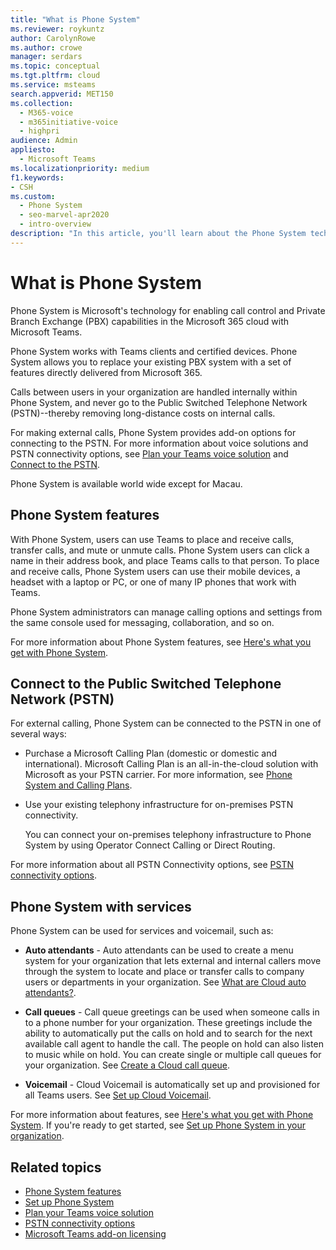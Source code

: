 ```yaml
---
title: "What is Phone System"
ms.reviewer: roykuntz
author: CarolynRowe
ms.author: crowe
manager: serdars
ms.topic: conceptual
ms.tgt.pltfrm: cloud
ms.service: msteams
search.appverid: MET150
ms.collection: 
  - M365-voice
  - m365initiative-voice
  - highpri
audience: Admin
appliesto: 
  - Microsoft Teams
ms.localizationpriority: medium
f1.keywords:
- CSH
ms.custom: 
  - Phone System
  - seo-marvel-apr2020
  - intro-overview
description: "In this article, you'll learn about the Phone System technology in Microsoft 365."
---
```


# What is Phone System

Phone System is Microsoft's technology for enabling call control and Private Branch Exchange (PBX) capabilities in the Microsoft 365 cloud with Microsoft Teams.

Phone System works with Teams clients and certified devices. Phone System allows you to replace your existing PBX system with a set of features directly delivered from Microsoft 365.

Calls between users in your organization are handled internally within Phone System, and never go to the Public Switched Telephone Network (PSTN)--thereby removing long-distance costs on internal calls. 

For making external calls, Phone System provides add-on options for connecting to the PSTN. For more information about voice solutions and PSTN connectivity options, see [Plan your Teams voice solution](cloud-voice-landing-page.md) and [Connect to the PSTN](#connect-to-the-public-switched-telephone-network-pstn).

Phone System is available world wide except for Macau. 

## Phone System features

With Phone System, users can use Teams to place and receive calls, transfer calls, and mute or unmute calls. Phone System users can click a name in their address book, and place Teams calls to that person. To place and receive calls, Phone System users can use their mobile devices, a headset with a laptop or PC, or one of many IP phones that work with Teams. 

Phone System administrators can manage calling options and settings from the same console used for messaging, collaboration, and so on.

For more information about Phone System features, see [Here's what you get with Phone System](here-s-what-you-get-with-phone-system.md).
  

## Connect to the Public Switched Telephone Network (PSTN)
  
For external calling, Phone System can be connected to the PSTN in one of several ways:
  
- Purchase a Microsoft Calling Plan (domestic or domestic and international). Microsoft Calling Plan is an all-in-the-cloud solution with Microsoft as your PSTN carrier. For more information, see [Phone System and Calling Plans](calling-plan-landing-page.md).

- Use your existing telephony infrastructure for on-premises PSTN connectivity.

  You can connect your on-premises telephony infrastructure to Phone System by using Operator Connect Calling or Direct Routing. 

For more information about all PSTN Connectivity options, see [PSTN connectivity options](pstn-connectivity.md).


## Phone System with services

Phone System can be used for services and voicemail, such as:

- **Auto attendants** -  Auto attendants can be used to create a menu system for your organization that lets external and internal callers move through the system to locate and place or transfer calls to company users or departments in your organization. See [What are Cloud auto attendants?](what-are-phone-system-auto-attendants.md).

- **Call queues** -  Call queue greetings can be used when someone calls in to a phone number for your organization. These greetings include the ability to automatically put the calls on hold and to search for the next available call agent to handle the call. The people on hold can also listen to music while on hold. You can create single or multiple call queues for your organization. See [Create a Cloud call queue](create-a-phone-system-call-queue.md).

- **Voicemail** - Cloud Voicemail is automatically set up and provisioned for all Teams users. See [Set up Cloud Voicemail](set-up-phone-system-voicemail.md).

For more information about features, see [Here's what you get with Phone System](here-s-what-you-get-with-phone-system.md). If you're ready to get started, see [Set up Phone System in your organization](setting-up-your-phone-system.md).

## Related topics

- [Phone System features](here-s-what-you-get-with-phone-system.md)
- [Set up Phone System](setting-up-your-phone-system.md)
- [Plan your Teams voice solution](cloud-voice-landing-page.md)
- [PSTN connectivity options](pstn-connectivity.md)
- [Microsoft Teams add-on licensing](./teams-add-on-licensing/microsoft-teams-add-on-licensing.md)
